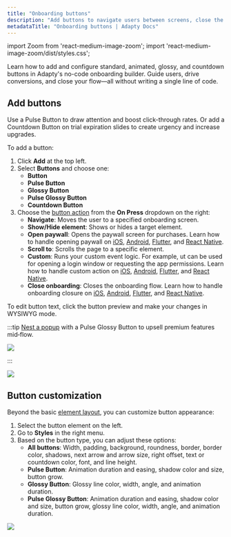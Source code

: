 ```yaml
---
title: "Onboarding buttons"
description: "Add buttons to navigate users between screens, close the onboarding or move to the paywall."
metadataTitle: "Onboarding buttons | Adapty Docs"
---
```


import Zoom from 'react-medium-image-zoom';
import 'react-medium-image-zoom/dist/styles.css';


Learn how to add and configure standard, animated, glossy, and countdown buttons in Adapty's no-code onboarding builder. Guide users, drive conversions, and close your flow—all without writing a single line of code.

## Add buttons

Use a Pulse Button to draw attention and boost click-through rates. Or add a Countdown Button on trial expiration slides to create urgency and increase upgrades.

To add a button:
1. Click **Add** at the top left.
2. Select **Buttons** and choose one:
   - **Button**
   - **Pulse Button**
   - **Glossy Button**
   - **Pulse Glossy Button**
   - **Countdown Button**
3. Choose the [button action](onboarding-actions.md) from the **On Press** dropdown on the right:
   - **Navigate**: Moves the user to a specified onboarding screen.
   - **Show/Hide element**: Shows or hides a target element.
   - **Open paywall**: Opens the paywall screen for purchases. Learn how to handle opening paywall on [iOS](ios-handling-onboarding-events.md#opening-a-paywall), [Android](android-handle-onboarding-events.md#opening-a-paywall), [Flutter](flutter-handling-onboarding-events.md#opening-a-paywall), and [React Native](react-native-handling-onboarding-events.md#opening-a-paywall).
   - **Scroll to**: Scrolls the page to a specific element.
   - **Custom**: Runs your custom event logic. For example, ut can be used for opening a login window or requesting the app permissions. Learn how to handle custom action on [iOS](ios-handling-onboarding-events.md#custom-actions), [Android](android-handle-onboarding-events.md#custom-actions), [Flutter](flutter-handling-onboarding-events.md#handle-custom-actions), and [React Native](react-native-handling-onboarding-events.md#handle-custom-actions).
   - **Close onboarding**: Closes the onboarding flow. Learn how to handle onboarding closure on [iOS](ios-handling-onboarding-events.md#closing-onboarding), [Android](android-handle-onboarding-events.md#closing-onboarding), [Flutter](flutter-handling-onboarding-events.md#closing-onboarding), and [React Native](react-native-handling-onboarding-events.md#closing-onboarding).

To edit button text, click the button preview and make your changes in WYSIWYG mode.

:::tip
[Nest a popup](onboarding-layout.md#containers) with a Pulse Glossy Button to upsell premium features mid‑flow.

<Zoom>
  <img src={require('./img/popup.webp').default}
  style={{
    border: '1px solid #727272', /* border width and color */
    width: '300px', /* image width */
    display: 'block', /* for alignment */
    margin: '0 auto' /* center alignment */
  }}
/>
</Zoom>

:::


<Zoom>
  <img src={require('./img/add-button.png').default}
  style={{
    border: '1px solid #727272', /* border width and color */
    width: '700px', /* image width */
    display: 'block', /* for alignment */
    margin: '0 auto' /* center alignment */
  }}
/>
</Zoom>

## Button customization

Beyond the basic [element layout](onboarding-layout.md#element-layout), you can customize button appearance:

1. Select the button element on the left.
2. Go to **Styles** in the right menu.
3. Based on the button type, you can adjust these options:
   - **All buttons**: Width, padding, background, roundness, border, border color, shadows, next arrow and arrow size, right offset, text or countdown color, font, and line height.
   - **Pulse Button**: Animation duration and easing, shadow color and size, button grow.
   - **Glossy Button**: Glossy line color, width, angle, and animation duration.
   - **Pulse Glossy Button**: Animation duration and easing, shadow color and size, button grow, glossy line color, width, angle, and animation duration.

<Zoom>
  <img src={require('./img/button-customize.png').default}
  style={{
    border: '1px solid #727272', /* border width and color */
    width: '700px', /* image width */
    display: 'block', /* for alignment */
    margin: '0 auto' /* center alignment */
  }}
/>
</Zoom>

